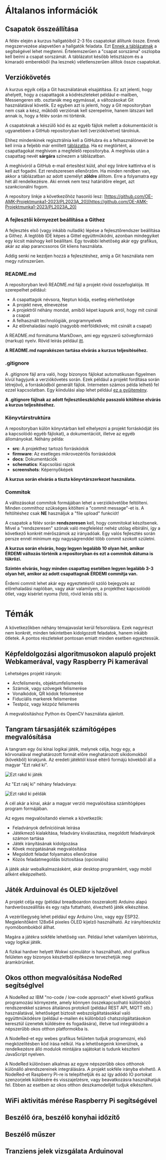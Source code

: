 # Általanos információk

## Csapatok összeállítása

A félév elején a kurzus hallgatóiból 2-3 fős csapatokat állítunk össze. Ennek megszervezése alapvetően a hallgatók feladata. Ezt
[Ennek a táblázatnak](https://docs.google.com/spreadsheets/d/1BPvd-QJT9Fd2HLqn0v-txxHA3oMNaa7M44eLx-d2CMs/edit#gid=0)
a segítségével lehet megtenni. Értelemszerűen a "csapat sorszáma" oszlopba kell beírni
a csapat sorszámát. A táblázatot később letisztázom és a kimaradó emberekből (ha
lesznek) véletlenszerűen állítok össze csapatokat.

## Verziókövetés

A kurzus egyik célja a Git használatának elsajátítása. Ez azt jelenti, hogy ahelyett,
hogy a csapattagok a kódrészleteket például e-mailben, Messengeren stb. osztanák meg
egymással, a változásokat Git használatával követik. Ez egyben azt is jelenti, hogy
a Git repositoryban nem csak a kész, működő verziónak kell szerepelnie, hanem látszani
kell annak is, hogy a félév során mi történik.

A csapatoknak a készülő kód és az egyéb fájlok mellett a dokumentációt is ugyanebben a
GitHub repositoryban kell (verziókövetve) tárolniuk.

Ehhez mindenkinek regisztrálnia kell a GitHubra és a felhasználónevét be kell írnia a
feljebb már említett [táblázatba](https://docs.google.com/spreadsheets/d/1BPvd-QJT9Fd2HLqn0v-txxHA3oMNaa7M44eLx-d2CMs/edit#gid=0). Ha ez megtörtént, a csapattagokat meghívom a megfelelő repositoryba.
A meghívás után a csapattag nevét **sárgára** színezem a táblázatban.

A meghívóról a GitHub e-mail értesítést küld, ahol egy linkre kattintva el is kell azt fogadni.
Ezt rendszeresen ellenőrzöm. Ha minden rendben van, akkor a táblázatban az adott személyt
**zöldre** állítom. Erre a folyamatra egy hét áll rendelkezésre. Aki ennek nem tesz határidőre eleget,
azt szankcionálni fogom.

A repository linkje a következőhöz hasonló lesz:
[https://github.com/OE-AMK-Projektmunka1-2023/PL2023A_20](https://github.com/OE-AMK-Projektmunka1-2023/PL2023A_20)

### A fejlesztői környezet beállítása a Githez

A fejlesztés első (vagy inkább nulladik) lépése a fejlesztőrendszer beállítása a Githez. A legtöbb
IDE képes a Gittel együttműködni, azonban mindegyiket egy kicsit máshogy kell beállítani. Egy
további lehetőség akár egy grafikus, akár az alap parancssoros Git kliens használata.

Addig senki ne kezdjen hozzá a fejlesztéshez, amíg a Git használata nem megy rutinszerűen.

### README.md

A repositoryban levő README.md fájl a projekt rövid összefoglalója.
Itt szerepelhet például:

 * A csapattagok névsora, Neptun kódja, esetleg elérhetősége
 * A projekt neve, elnevezése
 * A projektről néhány mondat, amiből képet kapunk arról, hogy mit csinál a csapat
 * A felhasznált technológiák, programnyelvek
 * Az előrehaladási napló (nagyobb mérföldkövek; mit csinált a csapat)

A README.md formátuma MarkDown, ami egy egyszerű szövegformázó (markup) nyelv.
Rövid leírás például [itt](https://www.markdownguide.org/basic-syntax/).

**A README.md naprakészen tartása elvárás a kurzus teljesítéséhez.**

### .gitignore

A .gitignore fájl arra való, hogy bizonyos fájlokat automatikusan figyelmen kívül
hagyjunk a verziókövetés során. Ezek például a projekt fordítása során létrejövő,
a forráskódból generált fájlok. Interneten számos példa lelhető fel ezzel kapcsolatban.
Egy kiindulási alap lehet például
[ez a gyűjtemény](https://github.com/github/gitignore).

**A .gitignore fájlnak az adott fejlesztőeszközhöz passzoló kitöltése elvárás
a kurzus teljesítéséhez.**

### Könyvtárstruktúra

A repositoryban külön könyvtárban kell elhelyezni a projekt forráskódját (és a
kapcsolódó egyéb fájlokat), a dokumentációt, illetve az egyéb állományokat.
Néhány példa:

 * **src**: A projekthez tartozó forráskódok
 * **firmware**: Az esetleges mikrovezérlős forráskódok
 * **docs**: Dokumentációk
 * **schematics**: Kapcsolási rajzok
 * **screenshots**: Képernyőképek

**A kurzus során elvárás a tiszta könyvtárszerkezet használata.**

### Commitok

A változásokat commitok formájában lehet a verziókövetőbe feltölteni. Minden
commithoz szükséges kitölteni a "commit message"-et is. A feltöltéshez
csak **NE** használjuk a "file upload" funkciót!

A csapatok a félév során **rendszeresen** kell, hogy commitokat készítsenek.
Mivel a "rendszeresen" szónak való megfelelést nehéz utólag elbírálni,
így a következő konkrét mérőszámok az irányadóak. Egy valós fejlesztés
során persze ennél minimum egy nagyságrenddel több commit szokott születni.

**A kurzus során elvárás, hogy legyen legalább 10 olyan hét, amikor ÉRDEMI
változás történik a repositoryban és ezt a commitok dátuma is tükrözi.**

**Szintén elvárás, hogy minden csapattag esetében legyen legalább 3-3 olyan hét,
amikor az adott csapattagnak ÉRDEMI commitja van.**

Érdemi commit lehet akár egy egyeztetésről szóló bejegyzés az előrehaladási
naplóban, vagy akár valamilyen, a projekthez kapcsolódó ötlet, vagy kísérlet nyoma
(fotó, rövid leírás stb) is.

# Témák

A következőkben néhány témajavaslat kerül felsorolásra. Ezek nagyrészt nem
konkrét, minden tekintetben kidolgozott feladatok, hanem inkább ötletek.
A pontos részleteket pontosan emiatt minden esetben egyeztessük.

## Képfeldolgozási algoritmusokon alapuló projekt Webkamerával, vagy Raspberry Pi kamerával

Lehetséges projekt irányok:

  * Arcfelismerés, objektumfelismerés
  * Számok, vagy szövegek felismerése
  * Vonalkódok, QR kódok felismerése
  * Fiduciális markerek felismerése
  * Testpóz, vagy kézpóz felismerés

A megvalósításhoz Python és OpenCV használata ajánlott.

## Tangram társasjáték számítógépes megvalósítása

A tangram egy ősi kínai logikai játék, melynek célja, hogy egy,
a körvonalával meghatározott formát előre meghatározott síkidomokból
(kövekből) kirakjunk. Az eredeti játéktól kissé eltérő formájú
kövekből áll a magyar "Ezt rakd ki".

![Ezt rakd ki játék](images/eztrakdki1.jpg)

Az "Ezt rakj ki" néhány feladványa:

![Ezt rakd ki példák](images/eztrakdki1.jpg)

A cél akár a kínai, akár a magyar verzió megvalósítása
számítógépes program formájában.

Az egyes megvalósítandó elemek a következők:

 * Feladványok definícióinak leírása
 * Játékmező kialakítása, feladvány kiválasztása, megoldott
 feladványok számon tartása
 * Játék irányításának kidolgozása
 * Kövek mozgatásának megvalósítása
 * Megoldott feladat folyamatos ellenőrzése
 * Közös feladatmegoldás biztosítása (opcionális)

A játék akár webalkalmazásként, akár desktop programként, vagy mobil
allként elképzelhető.

## Játék Arduinoval és OLED kijelzővel

A projekt célja egy (például breadboardon összerakott) Arduino alapú hardverösszeállítás
és egy rajta futtatható, élvezhető játék elkészítése.

A vezérlőegység lehet például egy Arduino Uno, vagy egy ESP32. Megjelenítőként 128x64 pixeles
OLED kijelző használható. Az irányítóeszköz nyomóbombokból állhat.

Magára a játékra sokféle lehetőség van. Például lehet valamilyen labirintus, vagy logikai játék.

A fizikai hardver helyett Wokwi szimulátor is használható, ahol grafikus felületen
egy bizonyos készletből építkezve tervezhetjük meg áramkörünket.

## Okos otthon megvalósítása NodeRed segítséglvel

A NodeRed az IBM "no-code / low-code approach" elvet követő grafikus programozási
környezete, amely könnyen összekapcsolható különböző rendszerekkel számos általános protokoll
(például REST API, MQTT stb.) használatával, lehetőséget biztosít webszolgáltatásokkal
való együttműködésre (például e-mailen és különböző chatszolgáltatásokon keresztül
üzenetek küldésére és fogadására), illetve tud integrálódni a népszerűbb okos otthon
platformokba is.

A NodeRed-et egy webes grafikus felületen tudjuk programozni, első megközelítésben
kód írása nélkül. Ha a lehetőségeink kimerülnek, a rendelkezésre álló modulok
mintájára sajátokat is tudunk készíteni JavaScript nyelven.

A NodeRed különösen alkalmas az egyre népszerűbb okos otthonok különálló
alrendszereinek integrálására. A projekt sokféle irányba elvihető. A NodeRed-et Raspberry Pi-re
is telepíthetjük és az így adódó IO portokat szenzorjelek küldésére és visszajelzésre, vagy
beavatkozásra használhatjuk fel. Ebben az esetben az okos otthon deszkamodelljét
tudjuk elkészíteni.

## WiFi aktivitás mérése Raspberry Pi segítségével

## Beszélő óra, beszélő konyhai időzítő

## Beszélő műszer

## Tranziens jelek vizsgálata Arduinoval


